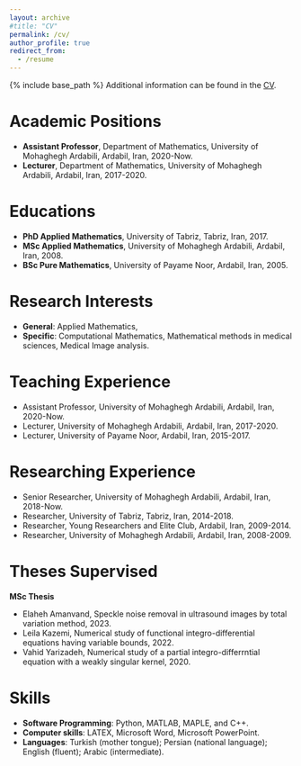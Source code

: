```yaml
---
layout: archive
#title: "CV"
permalink: /cv/
author_profile: true
redirect_from:
  - /resume
---
```


{% include base_path %}
Additional information can be found in the [CV](http://abazari.github.io/files/CV-RezaAbazari.pdf).

# Academic Positions
* **Assistant Professor**, Department of Mathematics, University of Mohaghegh Ardabili, Ardabil, Iran, 2020-Now.
* **Lecturer**, Department of Mathematics, University of Mohaghegh Ardabili, Ardabil, Iran, 2017-2020.

# Educations
* **PhD Applied Mathematics**, University of Tabriz, Tabriz, Iran, 2017.
* **MSc Applied Mathematics**, University of Mohaghegh Ardabili, Ardabil, Iran, 2008.
* **BSc Pure Mathematics**, University of Payame Noor, Ardabil, Iran, 2005.
  
# Research Interests
* **General**:  Applied Mathematics,
* **Specific**: Computational Mathematics, Mathematical methods in medical sciences, Medical Image analysis.
  
# Teaching Experience
* Assistant Professor, University of Mohaghegh Ardabili, Ardabil, Iran, 2020-Now.
* Lecturer, University of Mohaghegh Ardabili, Ardabil, Iran, 2017-2020.
* Lecturer, University of Payame Noor, Ardabil, Iran, 2015-2017.
  
# Researching Experience
* Senior Researcher, University of Mohaghegh Ardabili, Ardabil, Iran, 2018-Now.
* Researcher, University of Tabriz, Tabriz, Iran, 2014-2018.
* Researcher, Young Researchers and Elite Club, Ardabil, Iran, 2009-2014.
* Researcher, University of Mohaghegh Ardabili, Ardabil, Iran, 2008-2009.

# Theses Supervised
**MSc Thesis**
   * Elaheh Amanvand, Speckle noise removal in ultrasound images by total variation method, 2023.
   * Leila Kazemi, Numerical study of functional integro-differential equations having variable
bounds, 2022.
   * Vahid Yarizadeh, Numerical study of a partial integro-differrntial equation with a weakly
singular kernel, 2020.

# Skills
* **Software Programming**: Python, MATLAB, MAPLE, and C++.
* **Computer skills**: LATEX, Microsoft Word, Microsoft PowerPoint.
* **Languages**: Turkish (mother tongue); Persian (national language); English (fluent); Arabic (intermediate).
